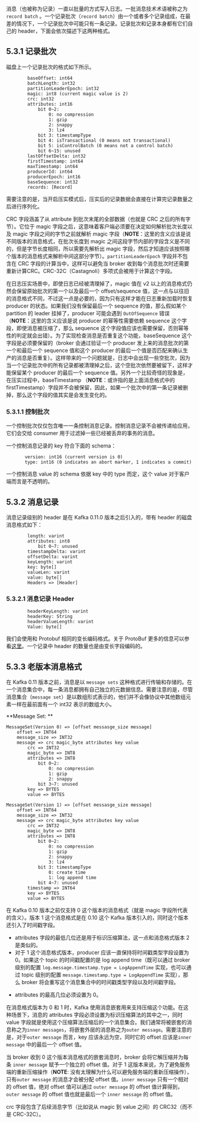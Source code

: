消息（也被称为记录）一直以批量的方式写入日志。一批消息技术术语被称之为`record batch` 。一个记录批次（`record batch`）由一个或者多个记录组成，在最差的情况下，一个记录批次中可能只有一条记录。记录批次和记录本身都有它们自己的 header，下面会依次描述下这两种格式。

## 5.3.1 记录批次

磁盘上一个记录批次的格式如下所示。

```
		baseOffset: int64
		batchLength: int32
		partitionLeaderEpoch: int32
		magic: int8 (current magic value is 2)
		crc: int32
		attributes: int16
			bit 0~2:
				0: no compression
				1: gzip
				2: snappy
				3: lz4
			bit 3: timestampType
			bit 4: isTransactional (0 means not transactional)
			bit 5: isControlBatch (0 means not a control batch)
			bit 6~15: unused
		lastOffsetDelta: int32
		firstTimestamp: int64
		maxTimestamp: int64
		producerId: int64
		producerEpoch: int16
		baseSequence: int32
		records: [Record]
```

需要注意的是，当开启压实模式后，压实后的记录数据会直接在计算完记录数量之后进行序列化。

CRC 字段涵盖了从 attribute 到批次末尾的全部数据（也就是 CRC 之后的所有字节）。它位于 magic 字段之后，这意味着客户端必须要在决定如何解析批次长度以及 magic 字段之间的字节之前就解析 magic 字段（**NOTE**：这里的含义应该是说不同版本的消息格式，在批次长度到 magic 之间这段字节内部的字段含义是不同的，但是字节长度相同，所以需要先解析出 magic 字段，然后才知道应该按照哪个版本的消息格式来解析中间这部分字节）。`partitionLeaderEpoch` 字段并不包含在 CRC 字段的计算当中，这样可以避免当 broker 收到每个消息批次时还需要重新计算CRC。CRC-32C（Castagnoli）多项式会被用于计算这个字段。

在日志压实场景中，即使日志已经被清理掉了，magic 值在 v2 以上的消息格式仍然会保留原始批次的第一个以及最后一个 offset/sequence 值，这一点与以往旧的消息格式不同，不过这一点是必要的，因为只有这样才能在日志重新加载时恢复 producer 的状态。如果我们没有保留最后一个 sequence 的值，那么假如某个 partition 的 leader 挂掉了，producer 可能会遇到 `OutOfSequence`  错误（**NOTE**：这里的含义应该是说 producer 的幂等性需要依赖 sequence 这个字段，即使消息被压缩了，那么 sequence 这个字段值应该也需要保留，否则幂等性的判定就会出错）。为了实现检查消息是否重复这个功能，baseSequence 这个字段是必须要保留的（broker 会通过验证一个 producer 发上来的消息批次的第一个和最后一个 sequence 值和这个 producer 的最后一个值是否匹配来确认生产的消息是否重复）。这样带来的一个问题就是，日志中会出现一些空批次，因为当一个记录批次中的所有记录都被清理掉之后，这个空批次依然要被留下，这样才能保留某个 producer 的最后一个 sequence 值。另外一个比较奇怪的现象是，在压实过程中，baseTimestamp （**NOTE**：或许指的是上面消息格式中的 firstTimestamp）字段并不会被保留，因此，如果一个批次中的第一条记录被删掉，那么这个字段的值其实是会发生变化的。

### 5.3.1.1 控制批次

一个控制批次仅仅包含唯一一条控制消息记录。控制消息记录不会被传递给应用，它们会交给 consumer 用于过滤掉一些已经被丢弃的事务的消息。

一个控制消息记录的 key 符合下面的 schema：

```
       version: int16 (current version is 0)
       type: int16 (0 indicates an abort marker, 1 indicates a commit)
```

一个控制消息 value 的 schema 依据 key 中的 type 而定，这个 value 对于客户端而言是不透明的。

## 5.3.2 消息记录

消息记录级别的 header 是在 Kafka 0.11.0 版本之后引入的，带有 header 的磁盘消息格式如下：

```
		length: varint
		attributes: int8
			bit 0~7: unused
		timestampDelta: varint
		offsetDelta: varint
		keyLength: varint
		key: byte[]
		valueLen: varint
		value: byte[]
		Headers => [Header]
```

### 5.3.2.1 消息记录 Header

``` 
		headerKeyLength: varint
		headerKey: String
		headerValueLength: varint
		Value: byte[]
```

我们会使用和 Protobuf 相同的变长编码格式。关于 ProtoBuf 更多的信息可以参看[这里](https://protobuf.dev/programming-guides/encoding/#varints)。一个记录中 header 的数量也是由变长字段编码的。

## 5.3.3 老版本消息格式

在 Kafka 0.11 版本之前，消息是以 `message sets` 这种格式进行传输和存储的。在一个消息集合中，每一条消息都拥有自己独立的元数据信息。需要注意的是，尽管消息集合（`message set`）是以数组形式表示的，他们并不会像协议中其他数组元素一样在最前面有一个 int32 表示的数组大小。

**Message Set: **

``` 
MessageSet(Version 0) => [offset messasge_size message]
	offset => INT64
	message_size => INT32
	message => crc magic_byte attributes key value
		crc => INT32
		magic_byte => INT8
		attributes => INT8
			bit 0~2:
				0: no compression
				1: gzip
				2: snappy
			bit 3~7: unused
		key => BYTES
		value => BYTES
```

```
MessageSet(Version 1) => [offset messasge_size message]
	offset => INT64
	message_size => INT32
	message => crc magic_byte attributes key value
		crc => INT32
		magic_byte => INT8
		attributes => INT8
			bit 0~2:
				0: no compression
				1: gzip
				2: snappy
				3: lz4
			bit 3: timestampType
				0: create time
				1: log append time
			bit 4~7: unused
		timestamp => INT64
		key => BYTES
		value => BYTES
```

在 Kafka 0.10 版本之前仅支持 0 这个版本的消息格式（就是 magic 字段所代表的含义）。版本 1 这个消息格式是在 0.10 这个 Kafka 版本引入的，同时这个版本还引入了时间戳字段。

- attributes 字段的最低几位还是用于标识压缩算法，这一点和消息格式版本 2 是类似的。
- 对于 1 这个消息格式版本，producer 应该一直保持将时间戳类型字段设置为 0。如果这个 topic 的时间戳配置的是 log append time（既可以通过 broker 级别的配置 `log.message.timestamp.type = LogAppendTime` 实现，也可以通过 topic 级别的配置 `message.timestamp.type = LogAppendTime` 实现），那么 broker 将会重写这个消息集合中的时间戳类型字段以及时间戳字段。

* attributes 的最高几位必须设置为 0。

在消息格式版本为 0 和 1 时，Kafka 使用消息嵌套用来支持压缩这个功能。在这种场景下，消息的 attributes 字段必须设置为标识压缩算法的其中之一，同时 value 字段就是使用这个压缩算法压缩后的一个消息集合。我们通常将被嵌套的消息称之为`inner messages`，将嵌套外层的消息称之为`outer message`。需要注意的是，对于`outer message` 而言，key 应该永远为空，同时它的 offset 应该是`inner message` 中的最后一个 offset 值。

当 broker 收到 0 这个版本消息格式的嵌套消息时，broker 会将它解压缩并为每条 `inner message` 赋予一个独立的 offset 值。对于 1 这版本来说，为了避免服务端的重新压缩操作（**NOTE**: 没有太理解为什么可以避免服务端的重新压缩操作），只有`outer message` 的消息才会被分配 offset 值。`inner message` 只有一个相对的 offset 值，绝对 offset 值可以通过 `outer message` 的 offset 值计算得到，`outer message` 的 offset 值也就是最后一个 `inner message`  的 offset 值。

crc 字段包含了后续消息字节（比如说从 magic 到 value 之间）的 CRC32（而不是 CRC-32C）。